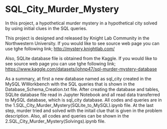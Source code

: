 # SQL_City_Murder_Mystery

In this project, a hypothetical murder mystery in a hypothetical city solved by using initial clues in the SQL queries.

This project is designed and released by Knight Lab Community in the Northwestern University. If you would like to see source web page you can use tghe following link; http://mystery.knightlab.com/

Also, SQLite database file is obtained from the Kaggle. If you would like to see source web page you can use tghe following link; https://www.kaggle.com/datasets/johnp47/sql-murder-mystery-database

As a summary, at first a new database named as sql_city created in the MySQL WWorkbench with the SQL queries that is shown in the Database_Schema_Creation.txt file. After creating the database and tables, SQLite database file read in Jupyter Notebook and all read data transferred to MySQL database, which is sql_city database. All codes and queries are in the 1.SQL_City_Murder_Mystery(SQLite_to_MySQL).ipynb file. At the last step, murder tried and solved with the initail clue that is given in the problem description. Also, all codes and queries can be shown in the 2.SQL_City_Murder_Mystery(Solvings).ipynb file.
